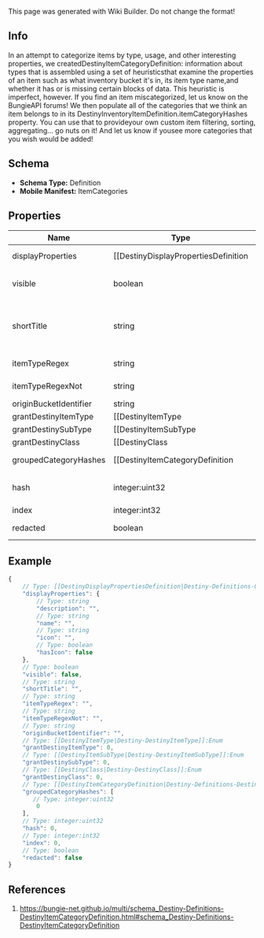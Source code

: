 <span class="wiki-builder">This page was generated with Wiki Builder. Do not change the format!</span>

## Info
In an attempt to categorize items by type, usage, and other interesting properties, we createdDestinyItemCategoryDefinition: information about types that is assembled using a set of heuristicsthat examine the properties of an item such as what inventory bucket it's in, its item type name,and whether it has or is missing certain blocks of data. This heuristic is imperfect, however.  If you find an item miscategorized, let us know on the BungieAPI forums! We then populate all of the categories that we think an item belongs to in its DestinyInventoryItemDefinition.itemCategoryHashes property.  You can use that to provideyour own custom item filtering, sorting, aggregating... go nuts on it!  And let us know if yousee more categories that you wish would be added!

## Schema
* **Schema Type:** Definition
* **Mobile Manifest:** ItemCategories

## Properties
Name | Type | Description
---- | ---- | -----------
displayProperties | [[DestinyDisplayPropertiesDefinition|Destiny-Definitions-Common-DestinyDisplayPropertiesDefinition]]:Definition | 
visible | boolean | If True, this category should be visible in UI.  Sometimes we make categories that wedon't think are interesting externally.  It's up to you if you want to skip on showing them.
shortTitle | string | A shortened version of the title.  The reason why we have this is because the Armory in Germanhad titles that were too long to display in our UI, so these were localized abbreviated versionsof those categories.  The property still exists today, even though the Armory doesn't exist for D2... yet.
itemTypeRegex | string | The janky regular expression we used against the item type to try and discern whetherthe item belongs to this category.
itemTypeRegexNot | string | If the item type matches this janky regex, it does *not* belong to this category.
originBucketIdentifier | string | If the item belongs to this bucket, it does belong to this category.
grantDestinyItemType | [[DestinyItemType|Destiny-DestinyItemType]]:Enum | If an item belongs to this category, it will also receive this item type.This is now how DestinyItemType is populated for items: it used to be an even jankier process,but that's a story that requires more alcohol.
grantDestinySubType | [[DestinyItemSubType|Destiny-DestinyItemSubType]]:Enum | If an item belongs to this category, it will also receive this subtype enum value. I know what you're thinking - what if it belongs to multiple categories that provide sub-types? The last one processed wins, as is the case with all of these &quot;grant&quot; enums.  Now you can seeone reason why we moved away from these enums... but they're so convenient when they work, aren't they?
grantDestinyClass | [[DestinyClass|Destiny-DestinyClass]]:Enum | If an item belongs to this category, it will also get this class restriction enum value. See the other &quot;grant&quot;-prefixed properties on this definition for my color commentary.
groupedCategoryHashes | [[DestinyItemCategoryDefinition|Destiny-Definitions-DestinyItemCategoryDefinition]]:ManifestDefinition:integer:uint32[] | If this category is a &quot;parent&quot; category of other categories, those children will have theirhashes listed in rendering order here, and can be looked up using these hashes againstDestinyItemCategoryDefinition. In this way, you can build up a visual hierarchy of item categories.  That's what we did,and you can do it too.  I believe in you.  Yes, you, Carl. (I hope someone named Carl reads this someday)
hash | integer:uint32 | The unique identifier for this entity.  Guaranteed to be unique for the type of entity, but not globally. When entities refer to each other in Destiny content, it is this hash that they are referring to.
index | integer:int32 | The index of the entity as it was found in the investment tables.
redacted | boolean | If this is true, then there is an entity with this identifier/type combination, but BNet isnot yet allowed to show it.  Sorry!

## Example
```javascript
{
    // Type: [[DestinyDisplayPropertiesDefinition|Destiny-Definitions-Common-DestinyDisplayPropertiesDefinition]]:Definition
    "displayProperties": {
        // Type: string
        "description": "",
        // Type: string
        "name": "",
        // Type: string
        "icon": "",
        // Type: boolean
        "hasIcon": false
    },
    // Type: boolean
    "visible": false,
    // Type: string
    "shortTitle": "",
    // Type: string
    "itemTypeRegex": "",
    // Type: string
    "itemTypeRegexNot": "",
    // Type: string
    "originBucketIdentifier": "",
    // Type: [[DestinyItemType|Destiny-DestinyItemType]]:Enum
    "grantDestinyItemType": 0,
    // Type: [[DestinyItemSubType|Destiny-DestinyItemSubType]]:Enum
    "grantDestinySubType": 0,
    // Type: [[DestinyClass|Destiny-DestinyClass]]:Enum
    "grantDestinyClass": 0,
    // Type: [[DestinyItemCategoryDefinition|Destiny-Definitions-DestinyItemCategoryDefinition]]:ManifestDefinition:integer:uint32[]
    "groupedCategoryHashes": [
       // Type: integer:uint32
        0
    ],
    // Type: integer:uint32
    "hash": 0,
    // Type: integer:int32
    "index": 0,
    // Type: boolean
    "redacted": false
}

```

## References
1. https://bungie-net.github.io/multi/schema_Destiny-Definitions-DestinyItemCategoryDefinition.html#schema_Destiny-Definitions-DestinyItemCategoryDefinition
